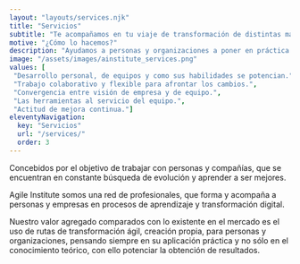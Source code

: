 ```yaml
--- 
layout: "layouts/services.njk" 
title: "Servicios"
subtitle: "Te acompañamos en tu viaje de transformación de distintas maneras."
motive: "¿Cómo lo hacemos?"
description: "Ayudamos a personas y organizaciones a poner en práctica conocimientos y prácticas ágiles. Brindamos servicios a personas, organizaciones y colegas con coaching, tutoría y capacitación utilizando un conjunto de herramientas que hemos recopilado y utilizado en nuestra experiencia." 
image: "/assets/images/ainstitute_services.png"
values: [
 "Desarrollo personal, de equipos y como sus habilidades se potencian.",
 "Trabajo colaborativo y flexible para afrontar los cambios.",
 "Convergencia entre visión de empresa y de equipo.",
 "Las herramientas al servicio del equipo.",
 "Actitud de mejora continua."]
eleventyNavigation:
  key: "Servicios"
  url: "/services/"
  order: 3
---
```


Concebidos por el objetivo de trabajar con personas y compañías,
que se encuentran en constante búsqueda de evolución y aprender a ser mejores.

Agile Institute somos una red de profesionales, que forma y acompaña a personas y empresas en procesos de aprendizaje y transformación digital.

Nuestro valor agregado comparados con lo existente en el mercado es el uso de rutas de transformación ágil, creación propia,  para personas y organizaciones, pensando siempre en su aplicación práctica y no sólo en el conocimiento teórico, con ello potenciar la obtención de resultados.